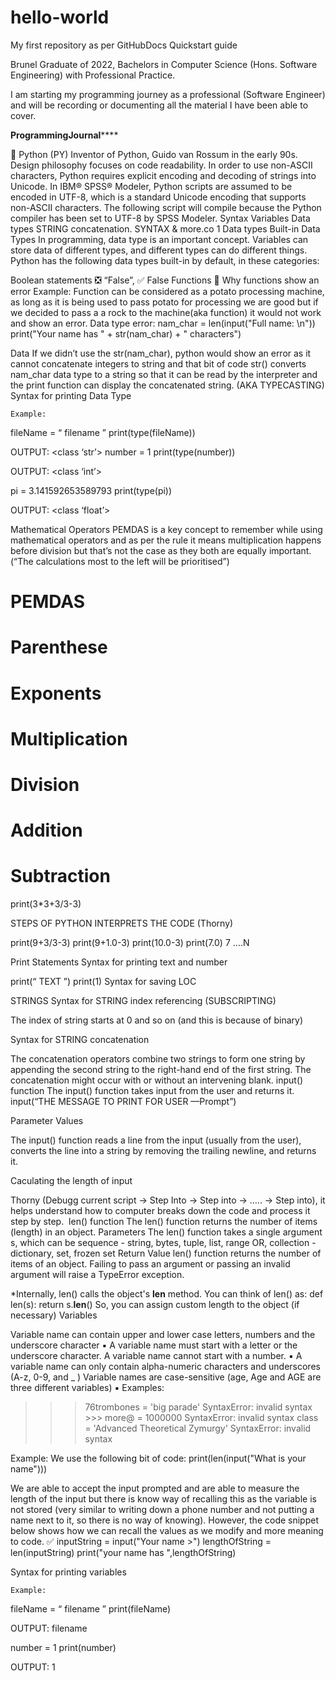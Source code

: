 # hello-world
My first repository as per GitHubDocs Quickstart guide

Brunel Graduate of 2022, Bachelors in Computer Science (Hons. Software Engineering) with Professional Practice.

I am starting my programming journey as a professional (Software Engineer) and will be recording or documenting all the material I have been able to cover.


******************************************************************ProgrammingJournal**********************************************************************

🐍 Python (PY)
Inventor of Python, Guido van Rossum in the early 90s.
Design philosophy focuses on code readability.
In order to use non-ASCII characters, Python requires explicit encoding and decoding of strings into Unicode. In IBM® SPSS® Modeler, Python scripts are assumed to be encoded in UTF-8, which is a standard Unicode encoding that supports non-ASCII characters. The following script will compile because the Python compiler has been set to UTF-8 by SPSS Modeler.
Syntax
Variables
Data types
STRING concatenation.
SYNTAX & more.co
1
Data types
Built-in Data Types
In programming, data type is an important concept.
Variables can store data of different types, and different types can do different things.
Python has the following data types built-in by default, in these categories:

Boolean statements 
❎ “False”, ✅ False
Functions 
📝 Why functions show an error
Example: Function can be considered as a potato processing machine, as long as it is being used to pass potato for processing we are good but if we decided to pass a a rock to the machine(aka function) it would not work and show an error.
Data type error:
nam_char = len(input("Full name: \n"))
print("Your name has " + str(nam_char) + " characters")

Data If we didn’t use the str(nam_char), python would show an error as it cannot concatenate integers to string and that bit of code str() converts nam_char data type to a string so that it can be read by the interpreter and the print function can display the concatenated string. (AKA TYPECASTING)
Syntax for printing Data Type

	Example:

fileName = “ filename ” 
print(type(fileName))

OUTPUT: <class ‘str’>
number = 1 
print(type(number))

OUTPUT: <class ‘int’>

pi = 3.141592653589793 
print(type(pi))

OUTPUT: <class ‘float’>

Mathematical Operators
PEMDAS is a key concept to remember while using mathematical operators and as per the rule it means multiplication happens before division but that’s not the case as they both are equally important.(“The calculations most to the left will be prioritised”)
# PEMDAS
# Parenthese
# Exponents
# Multiplication
# Division
# Addition
# Subtraction

print(3*3+3/3-3)

STEPS OF PYTHON INTERPRETS THE CODE (Thorny)

print(9+3/3-3)
print(9+1.0-3)
print(10.0-3)
print(7.0)
7
….N


Print Statements
					Syntax for printing text and number

print(“ TEXT ”)
print(1)
Syntax for saving LOC







STRINGS
Syntax for STRING index referencing (SUBSCRIPTING)

The index of string starts at 0 and so on (and this is because of binary) 

Syntax for STRING concatenation 

The concatenation operators combine two strings to form one string by appending the second string to the right-hand end of the first string. The concatenation might occur with or without an intervening blank.
input() function
The input() function takes input from the user and returns it.
input(“THE MESSAGE TO PRINT FOR USER —Prompt”)

Parameter Values

The input() function reads a line from the input (usually from the user), converts the line into a string by removing the trailing newline, and returns it.

Caculating the length of input 

Thorny (Debugg current script -> Step Into -> Step into -> ….. -> Step into), it helps understand how to computer breaks down the code and process it step by step.
 len() function
The len() function returns the number of items (length) in an object.
Parameters
The len() function takes a single argument s, which can be
sequence - string, bytes, tuple, list, range OR,
collection - dictionary, set, frozen set
Return Value
len() function returns the number of items of an object.
Failing to pass an argument or passing an invalid argument will raise a TypeError exception.

*Internally, len() calls the object's __len__ method. You can think of len() as:
def len(s):
    return s.__len__()
So, you can assign custom length to the object (if necessary)
Variables

Variable name can contain upper and lower case letters, numbers and the underscore character 
▪ A variable name must start with a letter or the underscore character. A variable name cannot start with a number. 
▪ A variable name can only contain alpha-numeric characters and underscores (A-z, 0-9, and _ ) Variable names are case-sensitive (age, Age and AGE are three different variables) 
▪ Examples: 
>>> 76trombones = 'big parade' SyntaxError: invalid syntax >>> more@ = 1000000 SyntaxError: invalid syntax 
>>> class = 'Advanced Theoretical Zymurgy' SyntaxError: invalid syntax

Example:
We use the following bit of code:
print(len(input("What is your name")))

We are able to accept the input prompted and are able to measure the length of the input but there is know way of recalling this as the variable is not stored (very similar to writing down a phone number and not putting a name next to it, so there is no way of knowing). However, the code snippet below shows how we can recall the values as we modify and more meaning to code. 
✅ 
inputString = input("Your name >")
lengthOfString = len(inputString)
print("your name has ",lengthOfString)


Syntax for printing variables

	Example:

fileName = “ filename ” 
print(fileName)

OUTPUT: filename

number = 1 
print(number)

OUTPUT: 1
